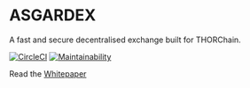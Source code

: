 # ASGARDEX

A fast and secure decentralised exchange built for THORChain.

[![CircleCI](https://circleci.com/gh/thorchain/ASGARDEX.svg?style=shield&circle-token=b4a5acd9b75b4396a1e2446b27903d9918497258)](https://circleci.com/gh/thorchain/ASGARDEX)
[![Maintainability](https://api.codeclimate.com/v1/badges/644871ad91170bc2a0d3/maintainability)](https://codeclimate.com/github/thorchain/ASGARDEX/maintainability)

Read the [Whitepaper](https://github.com/thorchain/Resources/blob/master/Whitepapers/ASGARDEX/whitepaper-en.md)


